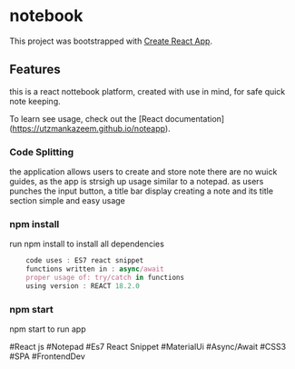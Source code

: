 # notebook

This project was bootstrapped with [Create React App](https://github.com/facebook/create-react-app).

## Features

this is a react nottebook platform, created with use in mind, for safe quick note keeping.

To learn see usage, check out the [React documentation] (https://utzmankazeem.github.io/noteapp).

### Code Splitting

the application allows users to create and store note
there are no wuick guides, as the app is strsigh up usage similar to a notepad.
as users punches the input button, a title bar display creating a note and its title section
simple and easy usage

### npm install

run npm install to install all dependencies

```ts
    code uses : ES7 react snippet
    functions written in : async/await
    proper usage of: try/catch in functions
    using version : REACT 18.2.0
```

### npm start

npm start to run app

#React js 
#Notepad 
#Es7 React Snippet 
#MaterialUi
#Async/Await 
#CSS3
#SPA
#FrontendDev